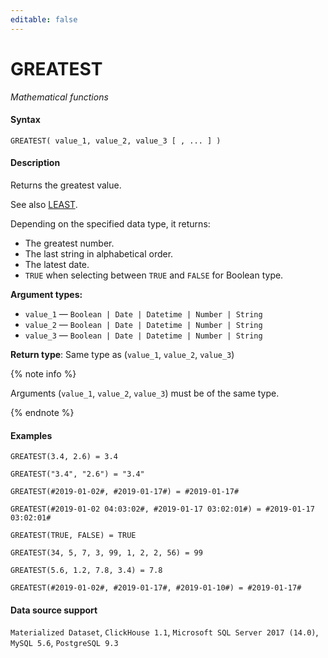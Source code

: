 ```yaml
---
editable: false
---
```


# GREATEST

_Mathematical functions_

#### Syntax


```
GREATEST( value_1, value_2, value_3 [ , ... ] )
```

#### Description
Returns the greatest value.

See also [LEAST](../LEAST/overview.md).

Depending on the specified data type, it returns:
- The greatest number.
- The last string in alphabetical order.
- The latest date.
- `TRUE` when selecting between `TRUE` and `FALSE` for Boolean type.

**Argument types:**
- `value_1` — `Boolean | Date | Datetime | Number | String`
- `value_2` — `Boolean | Date | Datetime | Number | String`
- `value_3` — `Boolean | Date | Datetime | Number | String`


**Return type**: Same type as (`value_1`, `value_2`, `value_3`)

{% note info %}

Arguments (`value_1`, `value_2`, `value_3`) must be of the same type.

{% endnote %}


#### Examples

```
GREATEST(3.4, 2.6) = 3.4
```

```
GREATEST("3.4", "2.6") = "3.4"
```

```
GREATEST(#2019-01-02#, #2019-01-17#) = #2019-01-17#
```

```
GREATEST(#2019-01-02 04:03:02#, #2019-01-17 03:02:01#) = #2019-01-17 03:02:01#
```

```
GREATEST(TRUE, FALSE) = TRUE
```

```
GREATEST(34, 5, 7, 3, 99, 1, 2, 2, 56) = 99
```

```
GREATEST(5.6, 1.2, 7.8, 3.4) = 7.8
```

```
GREATEST(#2019-01-02#, #2019-01-17#, #2019-01-10#) = #2019-01-17#
```


#### Data source support

`Materialized Dataset`, `ClickHouse 1.1`, `Microsoft SQL Server 2017 (14.0)`, `MySQL 5.6`, `PostgreSQL 9.3`

